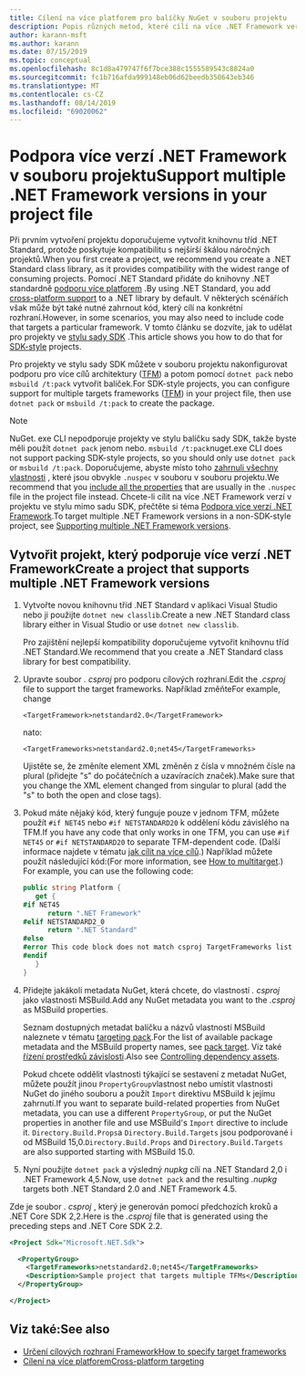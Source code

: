 ```yaml
---
title: Cílení na více platforem pro balíčky NuGet v souboru projektu
description: Popis různých metod, které cílí na více .NET Framework verzí z jednoho balíčku NuGet.
author: karann-msft
ms.author: karann
ms.date: 07/15/2019
ms.topic: conceptual
ms.openlocfilehash: 8c1d8a479747f6f7bce388c1555589543c8824a0
ms.sourcegitcommit: fc1b716afda999148eb06d62beedb350643eb346
ms.translationtype: MT
ms.contentlocale: cs-CZ
ms.lasthandoff: 08/14/2019
ms.locfileid: "69020062"
---
```

# <a name="support-multiple-net-framework-versions-in-your-project-file"></a><span data-ttu-id="fc812-103">Podpora více verzí .NET Framework v souboru projektu</span><span class="sxs-lookup"><span data-stu-id="fc812-103">Support multiple .NET Framework versions in your project file</span></span>

<span data-ttu-id="fc812-104">Při prvním vytvoření projektu doporučujeme vytvořit knihovnu tříd .NET Standard, protože poskytuje kompatibilitu s nejširší škálou náročných projektů.</span><span class="sxs-lookup"><span data-stu-id="fc812-104">When you first create a project, we recommend you create a .NET Standard class library, as it provides compatibility with the widest range of consuming projects.</span></span> <span data-ttu-id="fc812-105">Pomocí .NET Standard přidáte do knihovny .NET standardně [podporu více platforem](/dotnet/standard/library-guidance/cross-platform-targeting) .</span><span class="sxs-lookup"><span data-stu-id="fc812-105">By using .NET Standard, you add [cross-platform support](/dotnet/standard/library-guidance/cross-platform-targeting) to a .NET library by default.</span></span> <span data-ttu-id="fc812-106">V některých scénářích však může být také nutné zahrnout kód, který cílí na konkrétní rozhraní.</span><span class="sxs-lookup"><span data-stu-id="fc812-106">However, in some scenarios, you may also need to include code that targets a particular framework.</span></span> <span data-ttu-id="fc812-107">V tomto článku se dozvíte, jak to udělat pro projekty ve [stylu sady SDK](../resources/check-project-format.md) .</span><span class="sxs-lookup"><span data-stu-id="fc812-107">This article shows you how to do that for [SDK-style](../resources/check-project-format.md) projects.</span></span>

<span data-ttu-id="fc812-108">Pro projekty ve stylu sady SDK můžete v souboru projektu nakonfigurovat podporu pro více cílů architektury ([TFM](/dotnet/standard/frameworks)) a potom pomocí `dotnet pack` nebo `msbuild /t:pack` vytvořit balíček.</span><span class="sxs-lookup"><span data-stu-id="fc812-108">For SDK-style projects, you can configure support for multiple targets frameworks ([TFM](/dotnet/standard/frameworks)) in your project file, then use `dotnet pack` or `msbuild /t:pack` to create the package.</span></span>

> [!NOTE]
> <span data-ttu-id="fc812-109">NuGet. exe CLI nepodporuje projekty ve stylu balíčku sady SDK, takže byste měli použít `dotnet pack` jenom nebo. `msbuild /t:pack`</span><span class="sxs-lookup"><span data-stu-id="fc812-109">nuget.exe CLI does not support packing SDK-style projects, so you should only use `dotnet pack` or `msbuild /t:pack`.</span></span> <span data-ttu-id="fc812-110">Doporučujeme, abyste místo toho [zahrnuli všechny vlastnosti](../reference/msbuild-targets.md#pack-target) , které jsou obvykle `.nuspec` v souboru v souboru projektu.</span><span class="sxs-lookup"><span data-stu-id="fc812-110">We recommend that you [include all the properties](../reference/msbuild-targets.md#pack-target) that are usually in the `.nuspec` file in the project file instead.</span></span> <span data-ttu-id="fc812-111">Chcete-li cílit na více .NET Framework verzí v projektu ve stylu mimo sadu SDK, přečtěte si téma [Podpora více verzí .NET Framework](supporting-multiple-target-frameworks.md).</span><span class="sxs-lookup"><span data-stu-id="fc812-111">To target multiple .NET Framework versions in a non-SDK-style project, see [Supporting multiple .NET Framework versions](supporting-multiple-target-frameworks.md).</span></span>

## <a name="create-a-project-that-supports-multiple-net-framework-versions"></a><span data-ttu-id="fc812-112">Vytvořit projekt, který podporuje více verzí .NET Framework</span><span class="sxs-lookup"><span data-stu-id="fc812-112">Create a project that supports multiple .NET Framework versions</span></span>

1. <span data-ttu-id="fc812-113">Vytvořte novou knihovnu tříd .NET Standard v aplikaci Visual Studio nebo ji použijte `dotnet new classlib`.</span><span class="sxs-lookup"><span data-stu-id="fc812-113">Create a new .NET Standard class library either in Visual Studio or use `dotnet new classlib`.</span></span>

   <span data-ttu-id="fc812-114">Pro zajištění nejlepší kompatibility doporučujeme vytvořit knihovnu tříd .NET Standard.</span><span class="sxs-lookup"><span data-stu-id="fc812-114">We recommend that you create a .NET Standard class library for best compatibility.</span></span>

2. <span data-ttu-id="fc812-115">Upravte soubor *. csproj* pro podporu cílových rozhraní.</span><span class="sxs-lookup"><span data-stu-id="fc812-115">Edit the *.csproj* file to support the target frameworks.</span></span> <span data-ttu-id="fc812-116">Například změňte</span><span class="sxs-lookup"><span data-stu-id="fc812-116">For example, change</span></span>
   
   `<TargetFramework>netstandard2.0</TargetFramework>`
   
   <span data-ttu-id="fc812-117">na</span><span class="sxs-lookup"><span data-stu-id="fc812-117">to:</span></span>
   
   `<TargetFrameworks>netstandard2.0;net45</TargetFrameworks>`

   <span data-ttu-id="fc812-118">Ujistěte se, že změníte element XML změněn z čísla v množném čísle na plural (přidejte "s" do počátečních a uzavíracích značek).</span><span class="sxs-lookup"><span data-stu-id="fc812-118">Make sure that you change the XML element changed from singular to plural (add the "s" to both the open and close tags).</span></span>

3. <span data-ttu-id="fc812-119">Pokud máte nějaký kód, který funguje pouze v jednom TFM, můžete použít `#if NET45` nebo `#if NETSTANDARD20` k oddělení kódu závislého na TFM.</span><span class="sxs-lookup"><span data-stu-id="fc812-119">If you have any code that only works in one TFM, you can use `#if NET45` or `#if NETSTANDARD20` to separate TFM-dependent code.</span></span> <span data-ttu-id="fc812-120">(Další informace najdete v tématu [jak cílit na více cílů](/dotnet/core/tutorials/libraries#how-to-multitarget).) Například můžete použít následující kód:</span><span class="sxs-lookup"><span data-stu-id="fc812-120">(For more information, see [How to multitarget](/dotnet/core/tutorials/libraries#how-to-multitarget).) For example, you can use the following code:</span></span>

   ```csharp
   public string Platform {
      get {
   #if NET45
         return ".NET Framework"
   #elif NETSTANDARD2_0
         return ".NET Standard"
   #else
   #error This code block does not match csproj TargetFrameworks list
   #endif
      }
   }
   ```

4. <span data-ttu-id="fc812-121">Přidejte jakákoli metadata NuGet, která chcete, do vlastností *. csproj* jako vlastnosti MSBuild.</span><span class="sxs-lookup"><span data-stu-id="fc812-121">Add any NuGet metadata you want to the *.csproj* as MSBuild properties.</span></span>

   <span data-ttu-id="fc812-122">Seznam dostupných metadat balíčku a názvů vlastností MSBuild naleznete v tématu [targeting pack](../reference/msbuild-targets.md#pack-target).</span><span class="sxs-lookup"><span data-stu-id="fc812-122">For the list of available package metadata and the MSBuild property names, see [pack target](../reference/msbuild-targets.md#pack-target).</span></span> <span data-ttu-id="fc812-123">Viz také [řízení prostředků závislosti](../consume-packages/package-references-in-project-files.md#controlling-dependency-assets).</span><span class="sxs-lookup"><span data-stu-id="fc812-123">Also see [Controlling dependency assets](../consume-packages/package-references-in-project-files.md#controlling-dependency-assets).</span></span>

   <span data-ttu-id="fc812-124">Pokud chcete oddělit vlastnosti týkající se sestavení z metadat NuGet, můžete použít jinou `PropertyGroup`vlastnost nebo umístit vlastnosti NuGet do jiného souboru a použít `Import` direktivu MSBuild k jejímu zahrnutí.</span><span class="sxs-lookup"><span data-stu-id="fc812-124">If you want to separate build-related properties from NuGet metadata, you can use a different `PropertyGroup`, or put the NuGet properties in another file and use MSBuild's `Import` directive to include it.</span></span> <span data-ttu-id="fc812-125">`Directory.Build.Props`a `Directory.Build.Targets` jsou podporované i od MSBuild 15,0.</span><span class="sxs-lookup"><span data-stu-id="fc812-125">`Directory.Build.Props` and `Directory.Build.Targets` are also supported starting with MSBuild 15.0.</span></span>

5. <span data-ttu-id="fc812-126">Nyní použijte `dotnet pack` a výsledný *nupkg* cílí na .NET Standard 2,0 i .NET Framework 4,5.</span><span class="sxs-lookup"><span data-stu-id="fc812-126">Now, use `dotnet pack` and the resulting *.nupkg* targets both .NET Standard 2.0 and .NET Framework 4.5.</span></span>

<span data-ttu-id="fc812-127">Zde je soubor *. csproj* , který je generován pomocí předchozích kroků a .NET Core SDK 2,2.</span><span class="sxs-lookup"><span data-stu-id="fc812-127">Here is the *.csproj* file that is generated using the preceding steps and .NET Core SDK 2.2.</span></span>

```xml
<Project Sdk="Microsoft.NET.Sdk">

  <PropertyGroup>
    <TargetFrameworks>netstandard2.0;net45</TargetFrameworks>
    <Description>Sample project that targets multiple TFMs</Description>
  </PropertyGroup>

</Project>
```

## <a name="see-also"></a><span data-ttu-id="fc812-128">Viz také:</span><span class="sxs-lookup"><span data-stu-id="fc812-128">See also</span></span>

* [<span data-ttu-id="fc812-129">Určení cílových rozhraní Framework</span><span class="sxs-lookup"><span data-stu-id="fc812-129">How to specify target frameworks</span></span>](/dotnet/standard/frameworks#how-to-specify-target-frameworks)
* [<span data-ttu-id="fc812-130">Cílení na více platforem</span><span class="sxs-lookup"><span data-stu-id="fc812-130">Cross-platform targeting</span></span>](/dotnet/standard/library-guidance/cross-platform-targeting)
